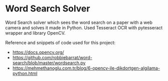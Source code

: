 # Word Search Solver
Word Search solver which sees the word search on a paper with a web camera and solves it made in Python.
Used Tesseract OCR with pytesseract wrapper and library OpenCV.

Reference and snippets of code used for this project:
- https://docs.opencv.org/
- https://github.com/robbiebarrat/word-search/blob/master/wordsearch.py
- https://mehmethanoglu.com.tr/blog/6-opencv-ile-dikdortgen-algilama-python.html
